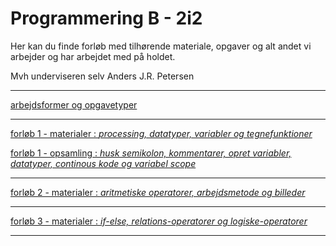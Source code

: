 # Programmering B - 2i2

Her kan du finde forløb med tilhørende materiale, opgaver og alt andet vi arbejder og har arbejdet med på holdet.

Mvh underviseren selv Anders J.R. Petersen

---

[arbejdsformer og opgavetyper](arbejdsformer/arbejdsformer.md)

---

[forløb 1 - materialer : *processing, datatyper, variabler og tegnefunktioner*](forlob1_intro/forlob1.md)

[forløb 1 - opsamling  : *husk semikolon, kommentarer, opret variabler, datatyper, continous kode og variabel scope*](forlob1_intro/forlob1_opsamling.md)

---

[forløb 2 - materialer : *aritmetiske operatorer, arbejdsmetode og billeder*](forlob2_operatorer_og_arbejdsmetode/forlob2_operatorer_og_arbejdsmetode.md)

---

[forløb 3 - materialer : *if-else, relations-operatorer og logiske-operatorer*](forlob3_if_else_logiske_og_relations_operatorer/forlob3.md)


---
